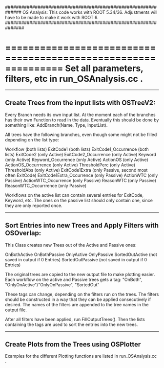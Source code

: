 ##############################################################
OS Analysis: 
This code works with ROOT 5.34/36. 
Adjustments will have to be made to make it work with ROOT 6. 
###############################################################

==============================================================
Set all parameters, filters, etc in run_OSAnalysis.cc . 
==============================================================


------------------------------------------------
Create Trees from the input lists with OSTreeV2: 
------------------------------------------------

Every Branch needs its own input list. At the moment each of the branches has their own Function to read in the data. 
Eventually this should be done by something like: AddBranch(Name, Type, InputList). 

All trees have the following branches, even though some might not be filled depending on the list type: 

Workflow                (both lists)
ExitCode1               (both lists)
ExitCode1_Occurrence    (both lists)
ExitCode2               (only Active)
ExitCode2_Occurrence    (only Active)
Keyword                 (only Active)
Keyword_Occurrence      (only Active)
ActionOS                (only Active)
ActionOS_Occurrrence    (only Active)
ThresholdPerc           (only Active)
ThresholdAbs            (only Active)
ExitCode1Extra          (only Passive, second most often ExitCode)
ExitCode1Extra_Occurrence (only Passive)
ActionWTC               (only Passive)
ActionWTC_Occurrence    (only Passive)
ReasonWTC               (only Passive)
ReasonWTC_Occurrrence   (only Passive)


Workflows on the active list can contain several entries for ExitCode, Keyword, etc. 
The ones on the passive list should only contain one, since they are only reported once. 



-------------------------------------------------------------
Sort Entries into new Trees and Apply Filters with OSOverlap: 
-------------------------------------------------------------

This Class creates new Trees out of the Active and Passive ones: 

OnBothActive
OnBothPassive
OnlyActive
OnlyPassive
SortedOutActive         (not saved in output if 0 Entries)
SortedOutPassive        (not saved in output if 0 Entries)


The original trees are copied to the new output file to make plotting easier. 
Each workflow on the active and Passive trees gets a tag: 
"OnBoth", "OnlyOnActive"/"OnlyOnPassive", "SortedOut"


These tags can change, depending on the filters run on the trees. 
The filters should be constructed in a way that they can be applied consecutively if desired. 
The names of the filters are appended to the tree names in the output file. 

After all filters have been applied, run FillOutputTrees(). 
Then the lists containing the tags are used to sort the entries into the new trees. 




-----------------------------------------------
Create Plots from the Trees using OSPlotter
-----------------------------------------------

Examples for the different Plotting functions are listed in run_OSAnalysis.cc . 
